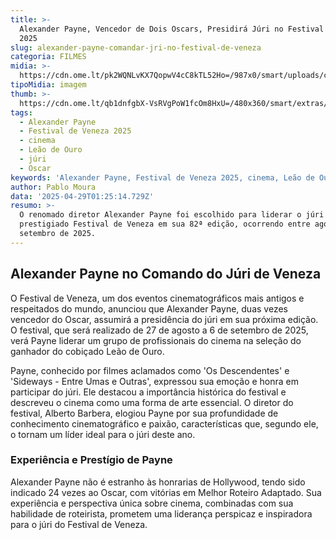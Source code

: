```yaml
---
title: >-
  Alexander Payne, Vencedor de Dois Oscars, Presidirá Júri no Festival de Veneza
  2025
slug: alexander-payne-comandar-jri-no-festival-de-veneza
categoria: FILMES
midia: >-
  https://cdn.ome.lt/pk2WQNLvKX7QopwV4cC8kTL52Ho=/987x0/smart/uploads/conteudo/fotos/Design_sem_nome_-_2025-04-28T205132.309.png
tipoMidia: imagem
thumb: >-
  https://cdn.ome.lt/qb1dnfgbX-VsRVgPoW1fcOm8HxU=/480x360/smart/extras/conteudos/Design_sem_nome_-_2025-04-28T205132.309.png
tags:
  - Alexander Payne
  - Festival de Veneza 2025
  - cinema
  - Leão de Ouro
  - júri
  - Oscar
keywords: 'Alexander Payne, Festival de Veneza 2025, cinema, Leão de Ouro, júri, Oscar'
author: Pablo Moura
data: '2025-04-29T01:25:14.729Z'
resumo: >-
  O renomado diretor Alexander Payne foi escolhido para liderar o júri do
  prestigiado Festival de Veneza em sua 82ª edição, ocorrendo entre agosto e
  setembro de 2025.
---
```


## Alexander Payne no Comando do Júri de Veneza

O Festival de Veneza, um dos eventos cinematográficos mais antigos e respeitados do mundo, anunciou que Alexander Payne, duas vezes vencedor do Oscar, assumirá a presidência do júri em sua próxima edição. O festival, que será realizado de 27 de agosto a 6 de setembro de 2025, verá Payne liderar um grupo de profissionais do cinema na seleção do ganhador do cobiçado Leão de Ouro.

Payne, conhecido por filmes aclamados como 'Os Descendentes' e 'Sideways - Entre Umas e Outras', expressou sua emoção e honra em participar do júri. Ele destacou a importância histórica do festival e descreveu o cinema como uma forma de arte essencial. O diretor do festival, Alberto Barbera, elogiou Payne por sua profundidade de conhecimento cinematográfico e paixão, características que, segundo ele, o tornam um líder ideal para o júri deste ano.

### Experiência e Prestígio de Payne

Alexander Payne não é estranho às honrarias de Hollywood, tendo sido indicado 24 vezes ao Oscar, com vitórias em Melhor Roteiro Adaptado. Sua experiência e perspectiva única sobre cinema, combinadas com sua habilidade de roteirista, prometem uma liderança perspicaz e inspiradora para o júri do Festival de Veneza.
